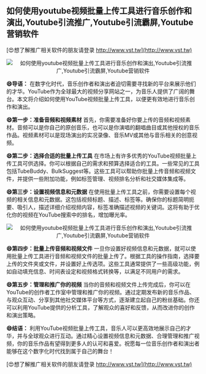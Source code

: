 ## **如何使用youtube视频批量上传工具进行音乐创作和演出,Youtube引流推广,Youtube引流霸屏,Youtube营销软件**

[😍想了解推广相关软件的朋友请登录 http://www.vst.tw](http://www.vst.tw)

 <center><img src="https://vst.tw/MP4/tuiguang/png/2.png" alt="如何使用youtube视频批量上传工具进行音乐创作和演出,Youtube引流推广,Youtube引流霸屏,Youtube营销软件"></center>

**😄导语：**
在数字化时代，音乐创作者和演出者迫切需要寻找新的平台来展示他们的才华。YouTube作为全球最大的视频分享网站之一，为音乐人提供了广阔的舞台。本文将介绍如何使用YouTube视频批量上传工具，以便更有效地进行音乐创作和演出。

**😄第一步：准备音频和视频素材**
首先，你需要准备好你要上传的音频和视频素材。音频可以是你自己的原创音乐，也可以是你演唱的翻唱曲目或其他授权的音乐作品。视频素材可以是现场演出的实况录像、音乐MV或其他与音乐相关的创意视频。

**😄第二步：选择合适的批量上传工具**
在市场上有许多优秀的YouTube视频批量上传工具可供选择。你可以根据自己的需求和预算选择适合的工具。一些常见的工具包括TubeBuddy、BulkSuggest等。这些工具可以帮助你批量上传音频和视频文件，并提供一些附加功能，例如标签管理、视频排名分析和社交媒体集成等。

**😄第三步：设置视频信息和元数据**
在使用批量上传工具之前，你需要设置每个视频的相关信息和元数据。这包括视频标题、描述、标签等。确保你的标题简明扼要、吸引人，描述详细介绍视频内容，标签准确描述视频的关键词。这将有助于优化你的视频在YouTube搜索中的排名，增加曝光率。

 <center><img src="https://vst.tw/MP4/tuiguang/png/8.png" alt="如何使用youtube视频批量上传工具进行音乐创作和演出,Youtube引流推广,Youtube引流霸屏,Youtube营销软件"></center>

**😄第四步：批量上传音频和视频文件**
一旦你设置好视频信息和元数据，就可以使用批量上传工具进行音频和视频文件的批量上传了。根据工具的操作指南，选择要上传的文件夹或文件，并设置好上传选项。这些工具通常提供了一些高级功能，例如自动填充信息、时间表设定和视频格式转换等，以满足不同用户的需求。

**😄第五步：管理和推广你的视频**
当你的音频和视频文件上传完成后，你可以在YouTube的创作者工作室中管理和推广你的视频。通过定期发布新的音乐作品、与观众互动、分享到其他社交媒体平台等方式，逐渐建立起自己的粉丝基础。你还可以利用YouTube提供的分析工具，了解观众的喜好和反馈，从而改进你的创作和演出策略。

**😄结语：**
利用YouTube视频批量上传工具，音乐人可以更高效地展示自己的才华，并与全球观众进行互动。通过精心设置视频信息和元数据、合理管理和推广视频，你的音乐作品有望得到更多人的认可和喜爱。祝愿每一位音乐创作者和演出者能够在这个数字化时代找到属于自己的舞台！

[😍想了解推广相关软件的朋友请登录 http://www.vst.tw](http://www.vst.tw)



